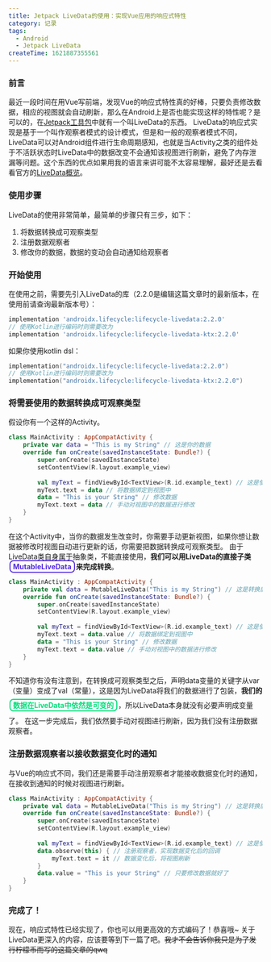 ```yaml
---
title: Jetpack LiveData的使用：实现Vue应用的响应式特性
category: 记录
tags:
  - Android
  - Jetpack LiveData
createTime: 1621887355561
---
```


### 前言
最近一段时间在用Vue写前端，发现Vue的响应式特性真的好棒，只要负责修改数据，相应的视图就会自动刷新，那么在Android上是否也能实现这样的特性呢？是可以的，在[Jetpack工具包](https://developer.android.google.cn/jetpack?hl=zh-cn)中就有一个叫LiveData的东西。
LiveData的响应式实现是基于一个叫作观察者模式的设计模式，但是和一般的观察者模式不同，LiveData可以对Android组件进行生命周期感知，也就是当Activity之类的组件处于不活跃状态时LiveData中的数据改变不会通知该视图进行刷新，避免了内存泄漏等问题。这个东西的优点如果用我的语言来讲可能不太容易理解，最好还是去看看官方的[LiveData概览](https://developer.android.google.cn/topic/libraries/architecture/livedata?hl=zh-cn)。

<!--more-->

### 使用步骤
LiveData的使用非常简单，最简单的步骤只有三步，如下：
1. 将数据转换成可观察类型
2. 注册数据观察者
3. 修改你的数据，数据的变动会自动通知给观察者
### 开始使用
在使用之前，需要先引入LiveData的库（2.2.0是编辑这篇文章时的最新版本，在使用前请查询最新版本号）：
```groovy
implementation 'androidx.lifecycle:lifecycle-livedata:2.2.0'
// 使用Kotlin进行编码时则需要改为
implementation 'androidx.lifecycle:lifecycle-livedata-ktx:2.2.0'
```
如果你使用kotlin dsl：
```kotlin
implementation("androidx.lifecycle:lifecycle-livedata:2.2.0")
// 使用Kotlin进行编码时则需要改为
implementation("androidx.lifecycle:lifecycle-livedata-ktx:2.2.0")
```
### 将需要使用的数据转换成可观察类型
假设你有一个这样的Activity。
```kotlin
class MainActivity : AppCompatActivity {
    private var data = "This is my String" // 这是你的数据
    override fun onCreate(savedInstanceState: Bundle?) {
        super.onCreate(savedInstanceState)
        setContentView(R.layout.example_view)
        
        val myText = findViewById<TextView>(R.id.example_text) // 这是使用到数据的视图
        myText.text = data // 将数据绑定到视图中
        data = "This is your String" // 修改数据
        myText.text = data // 手动对视图中的数据进行修改
    }
}
```
在这个Activity中，当你的数据发生改变时，你需要手动更新视图，如果你想让数据被修改时视图自动进行更新的话，你需要把数据转换成可观察类型。
由于LiveData类自身属于抽象类，不能直接使用，**我们可以用LiveData的直接子类<span style="border:solid #542de0 2px;border-radius:8px;padding:2px 5px;margin:2px;color:#542de0">MutableLiveData</span>来完成转换**。
```kotlin
class MainActivity : AppCompatActivity {
    private val data = MutableLiveData("This is my String") // 这是转换后的可观察类型数据
    override fun onCreate(savedInstanceState: Bundle?) {
        super.onCreate(savedInstanceState)
        setContentView(R.layout.example_view)
        
        val myText = findViewById<TextView>(R.id.example_text) // 这是使用到数据的视图
        myText.text = data.value // 将数据绑定到视图中
        data = "This is your String" // 修改数据
        myText.text = data.value // 手动对视图中的数据进行修改
    }
}
```
不知道你有没有注意到，在转换成可观察类型之后，声明data变量的关键字从var（变量）变成了val（常量），这是因为LiveData将我们的数据进行了包装，**我们的<span style="border:solid rgb(0, 222, 122) 2px;border-radius:8px;padding:2px 5px;line-height:40px;margin:2px;color:rgb(0, 222, 122)">数据在LiveData中依然是可变的</span>**，所以LiveData本身就没有必要声明成变量了。
在这一步完成后，我们依然要手动对视图进行刷新，因为我们没有注册数据观察者。
### 注册数据观察者以接收数据变化时的通知
与Vue的响应式不同，我们还是需要手动注册观察者才能接收数据变化时的通知，在接收到通知的时候对视图进行刷新。
```kotlin
class MainActivity : AppCompatActivity {
    private val data = MutableLiveData("This is my String") // 这是转换后的可观察类型数据
    override fun onCreate(savedInstanceState: Bundle?) {
        super.onCreate(savedInstanceState)
        setContentView(R.layout.example_view)
        
        val myText = findViewById<TextView>(R.id.example_text) // 这是使用到数据的视图
        data.observe(this) { // 注册观察者，实现数据变化后的回调
            myText.text = it // 数据变化后，将视图刷新
        }
        data.value = "This is your String" // 只要修改数据就好了
    }
}
```
### 完成了！
现在，响应式特性已经实现了，你也可以用更高效的方式编码了！恭喜哦~
关于LiveData更深入的内容，应该要等到下一篇了吧。~~我才不会告诉你我只是为了发行柠檬币而写的这篇文章的qwq~~

